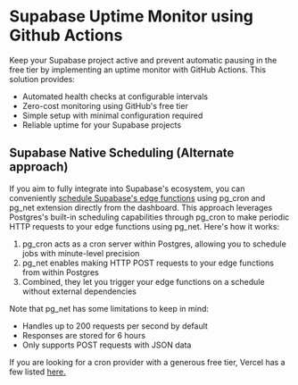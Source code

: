 # Supabase Uptime Monitor using Github Actions

Keep your Supabase project active and prevent automatic pausing in the free tier by implementing an uptime monitor with GitHub Actions. This solution provides:

- Automated health checks at configurable intervals
- Zero-cost monitoring using GitHub's free tier
- Simple setup with minimal configuration required
- Reliable uptime for your Supabase projects

## Supabase Native Scheduling (Alternate approach)
If you aim to fully integrate into Supabase's ecosystem, you can conveniently [schedule Supabase's edge functions](https://supabase.com/docs/guides/functions/schedule-functions) using pg_cron and pg_net extension directly from the dashboard. This approach leverages Postgres's built-in scheduling capabilities through pg_cron to make periodic HTTP requests to your edge functions using pg_net. Here's how it works:

1. pg_cron acts as a cron server within Postgres, allowing you to schedule jobs with minute-level precision
2. pg_net enables making HTTP POST requests to your edge functions from within Postgres
3. Combined, they let you trigger your edge functions on a schedule without external dependencies

Note that pg_net has some limitations to keep in mind:
- Handles up to 200 requests per second by default
- Responses are stored for 6 hours
- Only supports POST requests with JSON data

If you are looking for a cron provider with a generous free tier, Vercel has a few listed [here.](https://vercel.com/guides/how-to-setup-cron-jobs-on-vercel#alternative-cron-providers)
